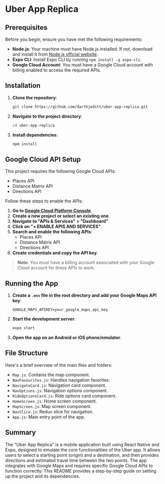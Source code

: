 # Uber App Replica

## Prerequisites

Before you begin, ensure you have met the following requirements:

- **Node.js**: Your machine must have Node.js installed. If not, download and install it from [Node.js official website](https://nodejs.org/).
- **Expo CLI**: Install Expo CLI by running `npm install -g expo-cli`.
- **Google Cloud Account**: You must have a Google Cloud account with billing enabled to access the required APIs.

## Installation

1. **Clone the repository**:

   ```bash
   git clone https://github.com/darthjeditt/uber-app-replica.git
   ```

2. **Navigate to the project directory**:

   ```bash
   cd uber-app-replica
   ```

3. **Install dependencies**:

   ```bash
   npm install
   ```

## Google Cloud API Setup

This project requires the following Google Cloud APIs:

- Places API
- Distance Matrix API
- Directions API

Follow these steps to enable the APIs:

1. **Go to [Google Cloud Platform Console](https://console.cloud.google.com/)**.
2. **Create a new project or select an existing one**.
3. **Navigate to "APIs & Services" > "Dashboard"**.
4. **Click on "+ ENABLE APIS AND SERVICES"**.
5. **Search and enable the following APIs**:
   - Places API
   - Distance Matrix API
   - Directions API
6. **Create credentials and copy the API key**.

> **Note**: You must have a billing account associated with your Google Cloud account for these APIs to work.

## Running the App

1. **Create a `.env` file in the root directory and add your Google Maps API key**:

   ```env
   GOOGLE_MAPS_APIKEY=your_google_maps_api_key
   ```

2. **Start the development server**:

   ```bash
   expo start
   ```

3. **Open the app on an Android or iOS phone/emulator**.

## File Structure

Here's a brief overview of the main files and folders:

- `Map.js`: Contains the map component.
- `NavFavourites.js`: Handles navigation favorites.
- `NavigateCard.js`: Navigation card component.
- `NavOptions.js`: Navigation options component.
- `RideOptionsCard.js`: Ride options card component.
- `HomeScreen.js`: Home screen component.
- `MapScreen.js`: Map screen component.
- `NavSlice.js`: Redux slice for navigation.
- `App.js`: Main entry point of the app.

## Summary

The "Uber App Replica" is a mobile application built using React Native and Expo, designed to emulate the core functionalities of the Uber app. It allows users to select a starting point (origin) and a destination, and then provides directions and estimated travel time between the two points. The app integrates with Google Maps and requires specific Google Cloud APIs to function correctly. This README provides a step-by-step guide on setting up the project and its dependencies.